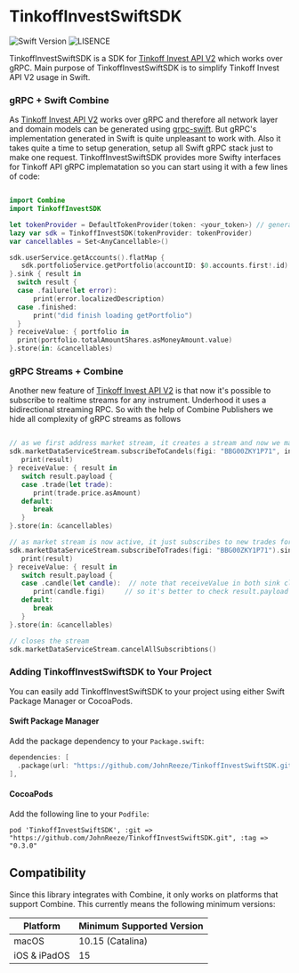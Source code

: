 # TinkoffInvestSwiftSDK
![Swift Version](https://img.shields.io/badge/swift-5.5-orange) ![LISENCE](https://img.shields.io/badge/LICENSE-MIT-green)

TinkoffInvestSwiftSDK is a SDK for [Tinkoff Invest API V2](https://github.com/Tinkoff/investAPI) which works over gRPC. Main purpose of TinkoffInvestSwiftSDK is to simplify Tinkoff Invest API V2 usage in Swift.


### gRPC + Swift Combine 

As [Tinkoff Invest API V2](https://github.com/Tinkoff/investAPI) works over gRPC and therefore all network layer and domain models can be generated using [grpc-swift](https://github.com/grpc/grpc-swift). But gRPC's implementation generated in Swift is quite unpleasant to work with. Also it takes quite a time to setup generation, setup all Swift gRPC stack just to make one request. 
TinkoffInvestSwiftSDK provides more Swifty interfaces for Tinkoff API gRPC implematation so you can start using it with a few lines of code:

```swift

import Combine
import TinkoffInvestSDK

let tokenProvider = DefaultTokenProvider(token: <your_token>) // generate your personal token for Tinkoff Invest API
lazy var sdk = TinkoffInvestSDK(tokenProvider: tokenProvider)
var cancellables = Set<AnyCancellable>()

sdk.userService.getAccounts().flatMap {
   sdk.portfolioService.getPortfolio(accountID: $0.accounts.first!.id)
}.sink { result in
  switch result {
  case .failure(let error):
      print(error.localizedDescription)
  case .finished:
      print("did finish loading getPortfolio")
  }
} receiveValue: { portfolio in
  print(portfolio.totalAmountShares.asMoneyAmount.value)
}.store(in: &cancellables)

```
### gRPC Streams + Combine

Another new feature of [Tinkoff Invest API V2](https://github.com/Tinkoff/investAPI) is that now it's possible to subscribe to realtime streams for any instrument. Underhood it uses a bidirectional streaming RPC. So with the help of Combine Publishers we hide all complexity of gRPC streams as follows

```swift

// as we first address market stream, it creates a stream and now we may have multiple receiveValue calls over time
sdk.marketDataServiceStream.subscribeToCandels(figi: "BBG00ZKY1P71", interval: .oneMinute).sink { result in
   print(result)
} receiveValue: { result in
   switch result.payload {
   case .trade(let trade):
      print(trade.price.asAmount)
   default:
      break
   }
}.store(in: &cancellables)

// as market stream is now active, it just subscribes to new trades for provided figi
sdk.marketDataServiceStream.subscribeToTrades(figi: "BBG00ZKY1P71").sink { result in
   print(result)
} receiveValue: { result in
   switch result.payload {
   case .candle(let candle):  // note that receiveValue in both sink closures calls every time the stream gets any message (can be a ping message with no payload)
      print(candle.figi)     // so it's better to check result.payload value before perform any other actions 
   default:
      break
   }
}.store(in: &cancellables)

// closes the stream 
sdk.marketDataServiceStream.cancelAllSubscribtions()

```

### Adding TinkoffInvestSwiftSDK to Your Project

You can easily add TinkoffInvestSwiftSDK to your project using either Swift Package Manager or CocoaPods.

#### Swift Package Manager

Add the package dependency to your `Package.swift`:

```swift
dependencies: [
  .package(url: "https://github.com/JohnReeze/TinkoffInvestSwiftSDK.git", from: "0.3.0"),
],
```

#### CocoaPods

Add the following line to your `Podfile`:

```text
pod 'TinkoffInvestSwiftSDK', :git => "https://github.com/JohnReeze/TinkoffInvestSwiftSDK.git", :tag => "0.3.0"
```

## Compatibility

Since this library integrates with Combine, it only works on platforms that support Combine. This currently means the following minimum versions:

Platform | Minimum Supported Version
--- | ---
macOS | 10.15 (Catalina)
iOS & iPadOS | 15
